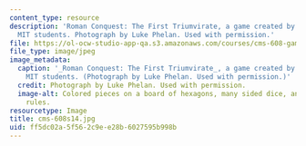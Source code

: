 ```yaml
---
content_type: resource
description: 'Roman Conquest: The First Triumvirate, a game created by a group of
  MIT students. Photograph by Luke Phelan. Used with permission.'
file: https://ol-ocw-studio-app-qa.s3.amazonaws.com/courses/cms-608-game-design-spring-2014/ff5dc02a5f562c9ee28b6027595b998b_cms-608s14.jpg
file_type: image/jpeg
image_metadata:
  caption: '_Roman Conquest: The First Triumvirate_, a game created by a group of
    MIT students. (Photograph by Luke Phelan. Used with permission.)'
  credit: Photograph by Luke Phelan. Used with permission.
  image-alt: Colored pieces on a board of hexagons, many sided dice, and a sheet of
    rules.
resourcetype: Image
title: cms-608s14.jpg
uid: ff5dc02a-5f56-2c9e-e28b-6027595b998b
---
```

